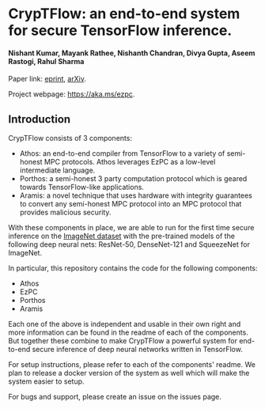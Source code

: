# CrypTFlow: an end-to-end system for secure TensorFlow inference.
#### Nishant Kumar, Mayank Rathee, Nishanth Chandran, Divya Gupta, Aseem Rastogi, Rahul Sharma

Paper link: [eprint](https://eprint.iacr.org/2019/1049), [arXiv](https://arxiv.org/abs/1909.07814).

Project webpage: https://aka.ms/ezpc.

## Introduction
CrypTFlow consists of 3 components:
- Athos: an end-to-end compiler from TensorFlow to a variety of semi-honest MPC protocols. Athos leverages EzPC as a low-level intermediate language.
- Porthos: a semi-honest 3 party computation protocol which is geared towards TensorFlow-like applications.
- Aramis: a novel technique that uses hardware with integrity guarantees to convert any semi-honest MPC protocol into an MPC protocol that provides malicious security.

With these components in place, we are able to run for the first time secure inference on the [ImageNet dataset]([http://www.image-net.org) with the pre-trained models of the following deep neural nets: ResNet-50, DenseNet-121 and SqueezeNet for ImageNet.

In particular, this repository contains the code for the following components:
- Athos
- EzPC
- Porthos
- Aramis

Each one of the above is independent and usable in their own right and more information can be found in the readme of each of the components. But together these combine to make CrypTFlow a powerful system for end-to-end secure inference of deep neural networks written in TensorFlow.

For setup instructions, please refer to each of the components' readme. We plan to release a docker version of the system as well which will make the system easier to setup.

For bugs and support, please create an issue on the issues page.
